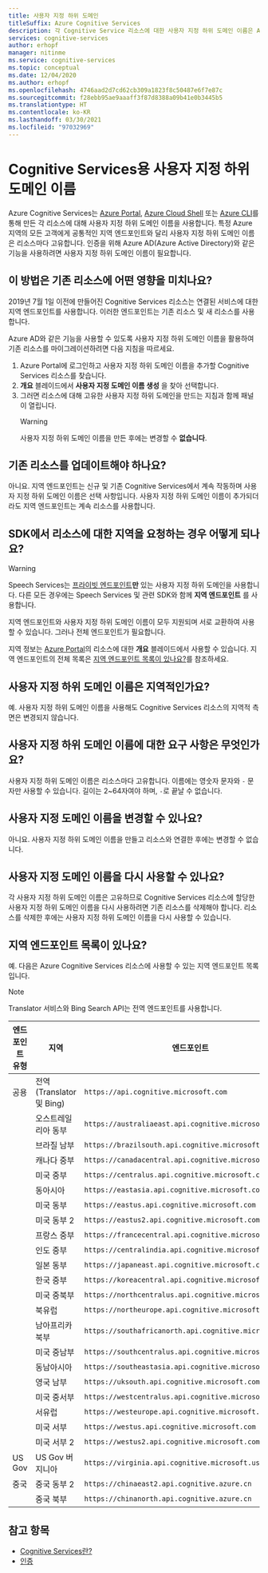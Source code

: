 ```yaml
---
title: 사용자 지정 하위 도메인
titleSuffix: Azure Cognitive Services
description: 각 Cognitive Service 리소스에 대한 사용자 지정 하위 도메인 이름은 Azure Portal, Azure Cloud Shell 또는 Azure CLI를 통해 만들어집니다.
services: cognitive-services
author: erhopf
manager: nitinme
ms.service: cognitive-services
ms.topic: conceptual
ms.date: 12/04/2020
ms.author: erhopf
ms.openlocfilehash: 4746aad2d7cd62cb309a1823f8c50487e6f7e87c
ms.sourcegitcommit: f28ebb95ae9aaaff3f87d8388a09b41e0b3445b5
ms.translationtype: HT
ms.contentlocale: ko-KR
ms.lasthandoff: 03/30/2021
ms.locfileid: "97032969"
---
```

# <a name="custom-subdomain-names-for-cognitive-services"></a>Cognitive Services용 사용자 지정 하위 도메인 이름

Azure Cognitive Services는 [Azure Portal](https://portal.azure.com), [Azure Cloud Shell](https://azure.microsoft.com/features/cloud-shell/) 또는 [Azure CLI](/cli/azure/install-azure-cli)를 통해 만든 각 리소스에 대해 사용자 지정 하위 도메인 이름을 사용합니다. 특정 Azure 지역의 모든 고객에게 공통적인 지역 엔드포인트와 달리 사용자 지정 하위 도메인 이름은 리소스마다 고유합니다. 인증을 위해 Azure AD(Azure Active Directory)와 같은 기능을 사용하려면 사용자 지정 하위 도메인 이름이 필요합니다.

## <a name="how-does-this-impact-existing-resources"></a>이 방법은 기존 리소스에 어떤 영향을 미치나요?

2019년 7월 1일 이전에 만들어진 Cognitive Services 리소스는 연결된 서비스에 대한 지역 엔드포인트를 사용합니다. 이러한 엔드포인트는 기존 리소스 및 새 리소스를 사용합니다.

Azure AD와 같은 기능을 사용할 수 있도록 사용자 지정 하위 도메인 이름을 활용하여 기존 리소스를 마이그레이션하려면 다음 지침을 따르세요.

1. Azure Portal에 로그인하고 사용자 지정 하위 도메인 이름을 추가할 Cognitive Services 리소스를 찾습니다.
2. **개요** 블레이드에서 **사용자 지정 도메인 이름 생성** 을 찾아 선택합니다.
3. 그러면 리소스에 대해 고유한 사용자 지정 하위 도메인을 만드는 지침과 함께 패널이 열립니다.
   > [!WARNING]
   > 사용자 지정 하위 도메인 이름을 만든 후에는 변경할 수 **없습니다**.

## <a name="do-i-need-to-update-my-existing-resources"></a>기존 리소스를 업데이트해야 하나요?

아니요. 지역 엔드포인트는 신규 및 기존 Cognitive Services에서 계속 작동하며 사용자 지정 하위 도메인 이름은 선택 사항입니다. 사용자 지정 하위 도메인 이름이 추가되더라도 지역 엔드포인트는 계속 리소스를 사용합니다.

## <a name="what-if-an-sdk-asks-me-for-the-region-for-a-resource"></a>SDK에서 리소스에 대한 지역을 요청하는 경우 어떻게 되나요?

> [!WARNING]
> Speech Services는 [프라이빗 엔드포인트](Speech-Service/speech-services-private-link.md)**만** 있는 사용자 지정 하위 도메인을 사용합니다. 다른 모든 경우에는 Speech Services 및 관련 SDK와 함께 **지역 엔드포인트** 를 사용합니다.

지역 엔드포인트와 사용자 지정 하위 도메인 이름이 모두 지원되며 서로 교환하여 사용할 수 있습니다. 그러나 전체 엔드포인트가 필요합니다.

지역 정보는 [Azure Portal](https://portal.azure.com)의 리소스에 대한 **개요** 블레이드에서 사용할 수 있습니다. 지역 엔드포인트의 전체 목록은 [지역 엔드포인트 목록이 있나요?](#is-there-a-list-of-regional-endpoints)를 참조하세요.

## <a name="are-custom-subdomain-names-regional"></a>사용자 지정 하위 도메인 이름은 지역적인가요?

예. 사용자 지정 하위 도메인 이름을 사용해도 Cognitive Services 리소스의 지역적 측면은 변경되지 않습니다.

## <a name="what-are-the-requirements-for-a-custom-subdomain-name"></a>사용자 지정 하위 도메인 이름에 대한 요구 사항은 무엇인가요?

사용자 지정 하위 도메인 이름은 리소스마다 고유합니다. 이름에는 영숫자 문자와 `-` 문자만 사용할 수 있습니다. 길이는 2~64자여야 하며, `-`로 끝날 수 없습니다.

## <a name="can-i-change-a-custom-domain-name"></a>사용자 지정 도메인 이름을 변경할 수 있나요?

아니요. 사용자 지정 하위 도메인 이름을 만들고 리소스와 연결한 후에는 변경할 수 없습니다.

## <a name="can-i-reuse-a-custom-domain-name"></a>사용자 지정 도메인 이름을 다시 사용할 수 있나요?

각 사용자 지정 하위 도메인 이름은 고유하므로 Cognitive Services 리소스에 할당한 사용자 지정 하위 도메인 이름을 다시 사용하려면 기존 리소스를 삭제해야 합니다. 리소스를 삭제한 후에는 사용자 지정 하위 도메인 이름을 다시 사용할 수 있습니다.

## <a name="is-there-a-list-of-regional-endpoints"></a>지역 엔드포인트 목록이 있나요?

예. 다음은 Azure Cognitive Services 리소스에 사용할 수 있는 지역 엔드포인트 목록입니다.

> [!NOTE]
> Translator 서비스와 Bing Search API는 전역 엔드포인트를 사용합니다.

| 엔드포인트 유형 | 지역 | 엔드포인트 |
|---------------|--------|----------|
| 공용 | 전역(Translator 및 Bing) | `https://api.cognitive.microsoft.com` |
| | 오스트레일리아 동부 | `https://australiaeast.api.cognitive.microsoft.com` |
| | 브라질 남부 | `https://brazilsouth.api.cognitive.microsoft.com` |
| | 캐나다 중부 | `https://canadacentral.api.cognitive.microsoft.com` |
| | 미국 중부 | `https://centralus.api.cognitive.microsoft.com` |
| | 동아시아 | `https://eastasia.api.cognitive.microsoft.com` |
| | 미국 동부 | `https://eastus.api.cognitive.microsoft.com` |
| | 미국 동부 2 | `https://eastus2.api.cognitive.microsoft.com` |
| | 프랑스 중부 | `https://francecentral.api.cognitive.microsoft.com` |
| | 인도 중부 | `https://centralindia.api.cognitive.microsoft.com` |
| | 일본 동부 | `https://japaneast.api.cognitive.microsoft.com` |
| | 한국 중부 | `https://koreacentral.api.cognitive.microsoft.com` |
| | 미국 중북부 | `https://northcentralus.api.cognitive.microsoft.com` |
| | 북유럽 | `https://northeurope.api.cognitive.microsoft.com` |
| | 남아프리카 북부 | `https://southafricanorth.api.cognitive.microsoft.com` |
| | 미국 중남부 | `https://southcentralus.api.cognitive.microsoft.com` |
| | 동남아시아 | `https://southeastasia.api.cognitive.microsoft.com` |
| | 영국 남부 | `https://uksouth.api.cognitive.microsoft.com` |
| | 미국 중서부 | `https://westcentralus.api.cognitive.microsoft.com` |
| | 서유럽 | `https://westeurope.api.cognitive.microsoft.com` |
| | 미국 서부 | `https://westus.api.cognitive.microsoft.com` |
| | 미국 서부 2 | `https://westus2.api.cognitive.microsoft.com` |
| US Gov | US Gov 버지니아 | `https://virginia.api.cognitive.microsoft.us` |
| 중국 | 중국 동부 2 | `https://chinaeast2.api.cognitive.azure.cn` |
| | 중국 북부 | `https://chinanorth.api.cognitive.azure.cn` |

## <a name="see-also"></a>참고 항목

* [Cognitive Services란?](./what-are-cognitive-services.md)
* [인증](authentication.md)